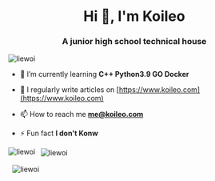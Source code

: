 <h1 align="center">Hi 👋, I'm Koileo</h1>
<h3 align="center">A junior high school technical house</h3>

<p align="left"> <img src="https://komarev.com/ghpvc/?username=liewoi&label=Profile%20views&color=0e75b6&style=flat" alt="liewoi" /> </p>


- 🌱 I’m currently learning **C++ Python3.9 GO Docker**

- 📝 I regularly write articles on [https://www.koileo.com](https://www.koileo.com)

- 📫 How to reach me **me@koileo.com**

- ⚡ Fun fact **I don't Konw**

<p><img align="left" src="https://github-readme-stats.vercel.app/api/top-langs?username=liewoi&show_icons=true&locale=en&layout=compact" alt="liewoi" /></p>

<p>&nbsp;&nbsp;<img align="center" src="https://github-readme-stats.vercel.app/api?username=liewoi&show_icons=true&locale=en" alt="liewoi" /></p>

<p>&nbsp;&nbsp;<img align="center" src="https://github-readme-streak-stats.herokuapp.com/?user=liewoi&" alt="liewoi" /></p>
